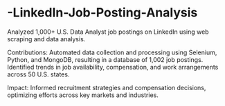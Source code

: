# -LinkedIn-Job-Posting-Analysis
Analyzed 1,000+ U.S. Data Analyst job postings on LinkedIn using web scraping and data analysis.

Contributions:
Automated data collection and processing using Selenium, Python, and MongoDB, resulting in a database of 1,002 job postings.
Identified trends in job availability, compensation, and work arrangements across 50 U.S. states.

Impact:
Informed recruitment strategies and compensation decisions, optimizing efforts across key markets and industries.
